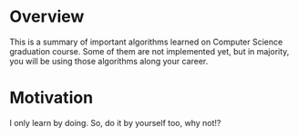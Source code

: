 # Overview

This is a summary of important algorithms learned on Computer Science graduation course. Some of them are not implemented yet, but in majority, you will be using those algorithms along your career.

# Motivation

I only learn by doing. So, do it by yourself too, why not!?